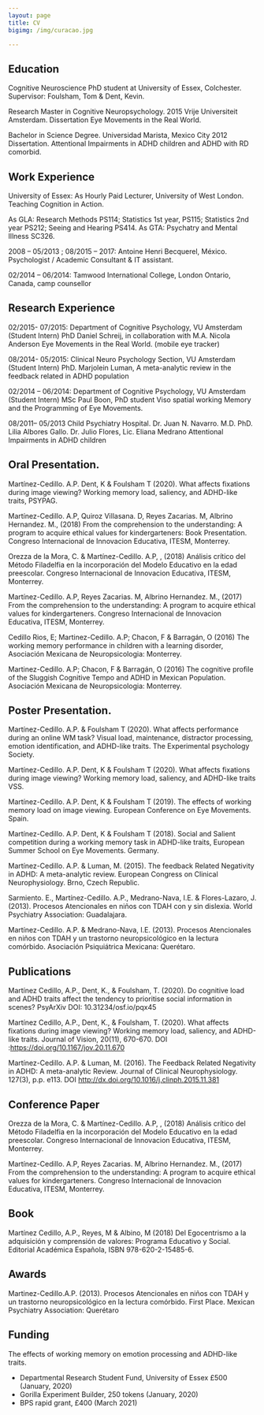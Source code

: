 ```yaml
---
layout: page
title: CV
bigimg: /img/curacao.jpg

---
```

## Education
Cognitive Neuroscience PhD student at University of Essex, Colchester.
Supervisor: Foulsham, Tom & Dent, Kevin.

Research Master in Cognitive Neuropsychology. 2015
Vrije Universiteit Amsterdam. Dissertation Eye Movements in the Real World.

Bachelor in Science Degree. Universidad Marista, Mexico City 2012
Dissertation. Attentional Impairments in ADHD children and ADHD with RD comorbid.

## Work Experience
University of Essex:
As Hourly Paid Lecturer, University of West London. Teaching Cognition in Action. 

As GLA: Research Methods PS114; Statistics 1st year, PS115; Statistics 2nd year PS212; Seeing and Hearing PS414. 
As GTA: Psychatry and Mental Illness SC326.

2008 – 05/2013 ; 08/2015 – 2017: Antoine Henri Becquerel, México. Psychologist / Academic Consultant & IT assistant. 

02/2014 – 06/2014: Tamwood International College, London Ontario, Canada, camp counsellor 

## Research Experience

02/2015- 07/2015: Department of Cognitive Psychology, VU Amsterdam (Student Intern)
PhD Daniel Schreij, in collaboration with M.A. Nicola Anderson
Eye Movements in the Real World. (mobile eye tracker)

08/2014- 05/2015: Clinical Neuro Psychology Section, VU Amsterdam (Student Intern)
PhD. Marjolein Luman,
A meta-analytic review in the feedback related in ADHD population

02/2014 – 06/2014: Department of Cognitive Psychology, VU Amsterdam (Student Intern)
MSc Paul Boon, PhD student
Viso spatial working Memory and the Programming of Eye Movements.

08/2011– 05/2013 Child Psychiatry Hospital. Dr. Juan N. Navarro.
M.D. PhD. Lilia Albores Gallo. Dr. Julio Flores, Lic. Eliana Medrano
Attentional Impairments in ADHD children 

## Oral Presentation.

Martínez-Cedillo. A.P. Dent, K & Foulsham T (2020). What affects fixations during image viewing? Working memory load, saliency, and ADHD-like traits, PSYPAG.

Martínez-Cedillo. A.P, Quiroz Villasana. D, Reyes Zacarias. M, Albrino Hernandez. M., (2018) From the comprehension to the understanding: A program to acquire ethical values for kindergarteners: Book Presentation. Congreso Internacional de Innovacion Educativa, ITESM, Monterrey.

Orezza de la Mora, C. & Martínez-Cedillo. A.P, , (2018) Análisis crítico del Método Filadelfia en la incorporación del Modelo Educativo en la edad preescolar. Congreso Internacional de Innovacion Educativa, ITESM, Monterrey.

Martínez-Cedillo. A.P, Reyes Zacarias. M, Albrino Hernandez. M., (2017) From the comprehension to the understanding: A
program to acquire ethical values for kindergarteners. Congreso Internacional de Innovacion Educativa, ITESM, Monterrey.

Cedillo Rios, E; Martinez-Cedillo. A.P; Chacon, F & Barragán, O (2016) The working memory performance in children with a
learning disorder, Asociación Mexicana de Neuropsicologia: Monterrey.

Martinez-Cedillo. A.P; Chacon, F & Barragán, O (2016) The cognitive profile of the Sluggish Cognitive Tempo and ADHD in
Mexican Population. Asociación Mexicana de Neuropsicologia: Monterrey.

## Poster Presentation.

Martínez-Cedillo. A.P. & Foulsham T (2020). What affects performance during an online WM task? Visual load, maintenance, distractor processing, emotion identification, and ADHD-like traits. The Experimental psychology Society.

Martínez-Cedillo. A.P. Dent, K & Foulsham T (2020). What affects fixations during image viewing? Working memory load, saliency, and ADHD-like traits VSS.

Martínez-Cedillo. A.P. Dent, K & Foulsham T (2019). The effects of working memory load on image viewing. European Conference on Eye Movements. Spain.

Martínez-Cedillo. A.P. Dent, K & Foulsham T (2018). Social and Salient competition during a working memory task in ADHD-like traits, European Summer School on Eye Movements. Germany.

Martínez-Cedillo. A.P. & Luman, M. (2015). The feedback Related Negativity in ADHD: A meta-analytic review. European
Congress on Clinical Neurophysiology. Brno, Czech Republic.

Sarmiento. E., Martínez-Cedillo. A.P., Medrano-Nava, I.E. & Flores-Lazaro, J. (2013). Procesos Atencionales en niños con
TDAH con y sin dislexia. World Psychiatry Association: Guadalajara.

Martínez-Cedillo. A.P. & Medrano-Nava, I.E. (2013). Procesos Atencionales en niños con TDAH y un trastorno
neuropsicológico en la lectura comórbido. Asociación Psiquiátrica Mexicana: Querétaro.

## Publications 
Martínez Cedillo, A.P., Dent, K., & Foulsham, T. (2020). Do cognitive load and ADHD traits affect the tendency to prioritise social information in scenes? PsyArXiv DOI: 10.31234/osf.io/pqx45

Martínez Cedillo, A.P., Dent, K., & Foulsham, T. (2020). What affects fixations during image viewing? Working memory load, saliency, and ADHD-like traits. Journal of Vision, 20(11), 670-670. DOI :https://doi.org/10.1167/jov.20.11.670

Martínez-Cedillo. A.P. & Luman, M. (2016). The Feedback Related Negativity in ADHD: A meta-analytic Review. Journal of Clinical Neurophysiology. 127(3), p.p. e113. DOI http://dx.doi.org/10.1016/j.clinph.2015.11.381 


## Conference Paper
Orezza de la Mora, C. & Martínez-Cedillo. A.P, , (2018) Análisis crítico del Método Filadelfia en la incorporación del Modelo Educativo en la edad preescolar. Congreso Internacional de Innovacion Educativa, ITESM, Monterrey.

Martínez-Cedillo. A.P, Reyes Zacarias. M, Albrino Hernandez. M., (2017) From the comprehension to the understanding: A
program to acquire ethical values for kindergarteners. Congreso Internacional de Innovacion Educativa, ITESM, Monterrey.

## Book
Martínez Cedillo, A.P., Reyes, M & Albino, M (2018) Del Egocentrismo a la adquisición y comprensión de valores: Programa
Educativo y Social. Editorial Académica Española, ISBN 978-620-2-15485-6.

## Awards
Martinez-Cedillo.A.P. (2013). Procesos Atencionales en niños con TDAH y un trastorno neuropsicológico en la lectura
comórbido. First Place. Mexican Psychiatry Association: Querétaro

## Funding 

The effects of working memory on emotion processing and ADHD-like traits. 

-	Departmental Research Student Fund, University of Essex £500 (January, 2020) 
-	Gorilla Experiment Builder, 250 tokens (January, 2020)
-	BPS rapid grant, £400 (March 2021) 



